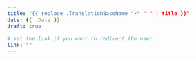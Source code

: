 ```yaml
---
title: "{{ replace .TranslationBaseName "-" " " | title }}"
date: {{ .Date }}
draft: true

# set the link if you want to redirect the user.
link: ""
---
```

